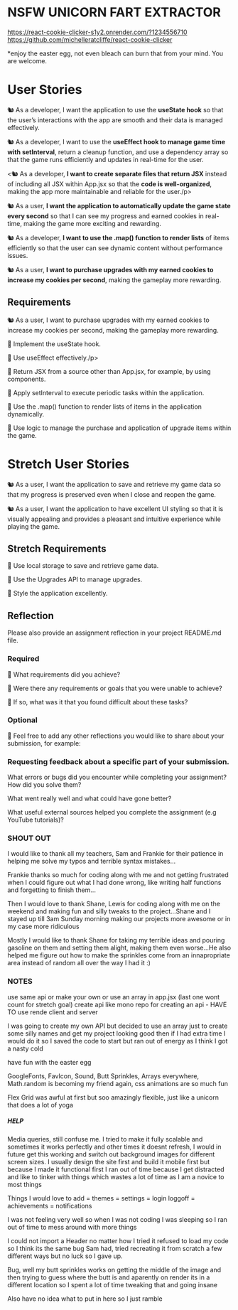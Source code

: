 # NSFW UNICORN FART EXTRACTOR
https://react-cookie-clicker-s1y2.onrender.com/?1234556710
https://github.com/michelleratcliffe/react-cookie-clicker

<p>*enjoy the easter egg, not even bleach can burn that from your mind. 
You are welcome.</p>

<h1>User Stories</h1>
<p>🐿️ As a developer, I want the application to use the <strong>useState hook</strong> so that the user’s interactions with the app are smooth and their data is managed effectively.</p>
<p>🐿️ As a developer, I want to use the <strong>useEffect hook to manage game time with setInterval</strong>, return a cleanup function, and use a dependency array so that the game runs efficiently and updates in real-time for the user.</p>
<p><🐿️ As a developer, <strong>I want to create separate files that return JSX</strong> instead of including all JSX within App.jsx so that the <strong>code is well-organized</strong>, making the app more maintainable and reliable for the user./p>
<p>🐿️ As a user, <strong>I want the application to automatically update the game state every second</strong> so that I can see my progress and earned cookies in real-time, making the game more exciting and rewarding.</p>
<p>🐿️ As a developer, <strong>I want to use the .map() function to render lists</strong> of items efficiently so that the user can see dynamic content without performance issues.</p>
<p>🐿️ As a user, <strong>I want to purchase upgrades with my earned cookies to increase my cookies per second</strong>, making the gameplay more rewarding.</p>

<h2>Requirements</h2>
<p>🐿️ As a user, I want to purchase upgrades with my earned cookies to increase my cookies per second, making the gameplay more rewarding.</p>
<p>🎯 Implement the useState hook.</p>
<p>🎯 Use useEffect effectively./p>
<p>🎯 Return JSX from a source other than App.jsx, for example, by using components.</p>
<p>🎯 Apply setInterval to execute periodic tasks within the application. </p>                          
<p>🎯 Use the .map() function to render lists of items in the application dynamically.</p>
<p>🎯 Use logic to manage the purchase and application of upgrade items within the game.</p>

<h1>Stretch User Stories</h1>
<p>🐿️ As a user, I want the application to save and retrieve my game data so that my progress is preserved even when I close and reopen the game.</p>   
<p>🐿️ As a user, I want the application to have excellent UI styling so that it is visually appealing and provides a pleasant and intuitive experience while playing the game.</p>

<h2>Stretch Requirements</h2>
<p>🏹 Use local storage to save and retrieve game data.</p>   
<p>🏹 Use the Upgrades API to manage upgrades.</p>   
<p>🏹 Style the application excellently.</p>

<h2>Reflection</h2>
<p>Please also provide an assignment reflection in your project README.md file.</p>

<h3>Required</h3>
<p>🎯 What requirements did you achieve?</p>   
<p>🎯 Were there any requirements or goals that you were unable to achieve?</p>   
<p>🎯 If so, what was it that you found difficult about these tasks?</p>

<h3>Optional</h3>
<p>🏹 Feel free to add any other reflections you would like to share about your submission, for example:</p>

<h3>Requesting feedback about a specific part of your submission.</h3>
<p>What errors or bugs did you encounter while completing your assignment? How did you solve them?</p>   
<p>What went really well and what could have gone better?</p>   
<p>What useful external sources helped you complete the assignment (e.g YouTube tutorials)?</p>

<h3>SHOUT OUT</h3>
<p>I would like to thank all my teachers, Sam and Frankie for their patience in helping me solve my typos and terrible syntax mistakes... </p>
<p>Frankie thanks so much for coding along with me and not getting frustrated when I could figure out what I had done wrong, like writing half functions and forgetting to finish them... </p>
<p>Then I would love to thank Shane, Lewis for coding along with me on the weekend and making fun and silly tweaks to the project...Shane and I stayed up till 3am Sunday morning making our projects more awesome or in my case more ridiculous</p>
<p>Mostly I would like to thank Shane for taking my terrible ideas and pouring gasoline on them and setting them alight, making them even worse...He also helped me figure out how to make the sprinkles come from an innapropriate area instead of random all over the way I had it :)</p>

<h3>NOTES</h3>
<p>use same api or make your own or use an array in app.jsx (last one wont count for stretch goal) create api like mono repo for creating an api - HAVE TO use rende client and server</p>
<p>I was going to create my own API but decided to use an array just to create some silly names and get my project looking good then if I had extra time I would do it so I saved the code to start but ran out of energy as I think I got a nasty cold</p>
<p>have fun with the easter egg</p>
<p>GoogleFonts, FavIcon, Sound, Butt Sprinkles, Arrays everywhere, Math.random is becoming my friend again, css animations are so much fun</p>
<p>Flex Grid was awful at first but soo amazingly flexible, just like a unicorn that does a lot of yoga</p>


<h5>HELP</h5>
<p>Media queries, still confuse me. I tried to make it fully scalable and sometimes it works perfectly and other times it doesnt refresh, I would in future get this working and switch out background images for different screen sizes.  I usually design the site first and build it mobile first but because I made it functional first I ran out of time because I get distracted and like to tinker with things which wastes a lot of time as I am a novice to most things</p>
<p>Things I would love to add = themes = settings = login loggoff = achievements = notifications</p>
<p>I was not feeling very well so when I was not coding I was sleeping so I ran out of time to mess around with more things</p>
<p>I could not import a Header no matter how I tried it refused to load my code so I think its the same bug Sam had, tried recreating it from scratch a few different ways but no luck so I gave up.</p>
<p>Bug, well my butt sprinkles works on getting the middle of the image and then trying to guess where the butt is and aparently on render its in a different location so I spent a lot of time tweaking that and going insane</p>
<p>Also have no idea what to put in here so I just ramble</p>

